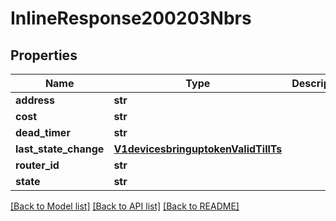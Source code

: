 # InlineResponse200203Nbrs

## Properties
Name | Type | Description | Notes
------------ | ------------- | ------------- | -------------
**address** | **str** |  | [optional] 
**cost** | **str** |  | [optional] 
**dead_timer** | **str** |  | [optional] 
**last_state_change** | [**V1devicesbringuptokenValidTillTs**](V1devicesbringuptokenValidTillTs.md) |  | [optional] 
**router_id** | **str** |  | [optional] 
**state** | **str** |  | [optional] 

[[Back to Model list]](../README.md#documentation-for-models) [[Back to API list]](../README.md#documentation-for-api-endpoints) [[Back to README]](../README.md)


